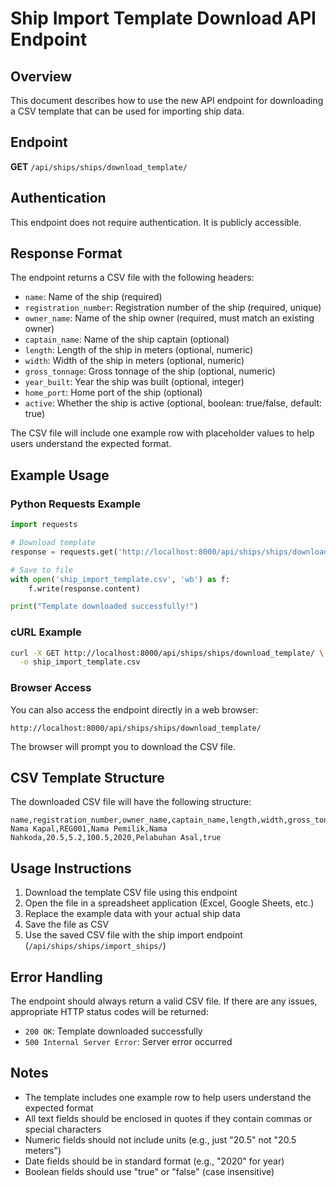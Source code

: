 # Ship Import Template Download API Endpoint

## Overview

This document describes how to use the new API endpoint for downloading a CSV template that can be used for importing ship data.

## Endpoint

**GET** `/api/ships/ships/download_template/`

## Authentication

This endpoint does not require authentication. It is publicly accessible.

## Response Format

The endpoint returns a CSV file with the following headers:

- `name`: Name of the ship (required)
- `registration_number`: Registration number of the ship (required, unique)
- `owner_name`: Name of the ship owner (required, must match an existing owner)
- `captain_name`: Name of the ship captain (optional)
- `length`: Length of the ship in meters (optional, numeric)
- `width`: Width of the ship in meters (optional, numeric)
- `gross_tonnage`: Gross tonnage of the ship (optional, numeric)
- `year_built`: Year the ship was built (optional, integer)
- `home_port`: Home port of the ship (optional)
- `active`: Whether the ship is active (optional, boolean: true/false, default: true)

The CSV file will include one example row with placeholder values to help users understand the expected format.

## Example Usage

### Python Requests Example

```python
import requests

# Download template
response = requests.get('http://localhost:8000/api/ships/ships/download_template/')

# Save to file
with open('ship_import_template.csv', 'wb') as f:
    f.write(response.content)

print("Template downloaded successfully!")
```

### cURL Example

```bash
curl -X GET http://localhost:8000/api/ships/ships/download_template/ \
  -o ship_import_template.csv
```

### Browser Access

You can also access the endpoint directly in a web browser:

```
http://localhost:8000/api/ships/ships/download_template/
```

The browser will prompt you to download the CSV file.

## CSV Template Structure

The downloaded CSV file will have the following structure:

```csv
name,registration_number,owner_name,captain_name,length,width,gross_tonnage,year_built,home_port,active
Nama Kapal,REG001,Nama Pemilik,Nama Nahkoda,20.5,5.2,100.5,2020,Pelabuhan Asal,true
```

## Usage Instructions

1. Download the template CSV file using this endpoint
2. Open the file in a spreadsheet application (Excel, Google Sheets, etc.)
3. Replace the example data with your actual ship data
4. Save the file as CSV
5. Use the saved CSV file with the ship import endpoint (`/api/ships/ships/import_ships/`)

## Error Handling

The endpoint should always return a valid CSV file. If there are any issues, appropriate HTTP status codes will be returned:

- `200 OK`: Template downloaded successfully
- `500 Internal Server Error`: Server error occurred

## Notes

- The template includes one example row to help users understand the expected format
- All text fields should be enclosed in quotes if they contain commas or special characters
- Numeric fields should not include units (e.g., just "20.5" not "20.5 meters")
- Date fields should be in standard format (e.g., "2020" for year)
- Boolean fields should use "true" or "false" (case insensitive)
